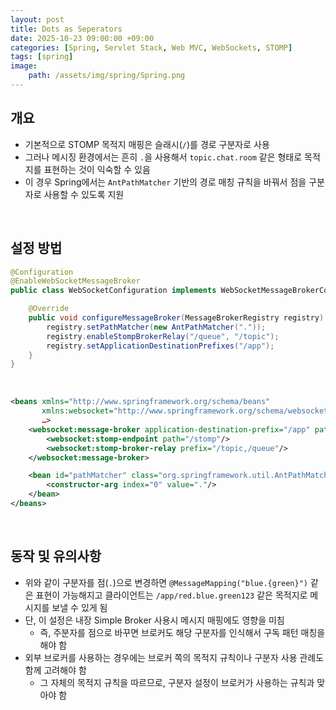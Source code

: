 ```yaml
---
layout: post
title: Dots as Seperators
date: 2025-10-23 09:00:00 +09:00
categories: [Spring, Servlet Stack, Web MVC, WebSockets, STOMP]
tags: [spring]
image:
    path: /assets/img/spring/Spring.png
---
```



## 개요

- 기본적으로 STOMP 목적지 매핑은 슬래시(`/`)를 경로 구분자로 사용
- 그러나 메시징 환경에서는 흔히 `.`을 사용해서 `topic.chat.room` 같은 형태로 목적지를 표현하는 것이 익숙할 수 있음
- 이 경우 Spring에서는 `AntPathMatcher` 기반의 경로 매칭 규칙을 바꿔서 점을 구분자로 사용할 수 있도록 지원

<br>

## 설정 방법

```java
@Configuration
@EnableWebSocketMessageBroker
public class WebSocketConfiguration implements WebSocketMessageBrokerConfigurer {

    @Override
    public void configureMessageBroker(MessageBrokerRegistry registry) {
        registry.setPathMatcher(new AntPathMatcher("."));
        registry.enableStompBrokerRelay("/queue", "/topic");
        registry.setApplicationDestinationPrefixes("/app");
    }
}
```

<br>

```xml
<beans xmlns="http://www.springframework.org/schema/beans"
       xmlns:websocket="http://www.springframework.org/schema/websocket"
       …>
    <websocket:message-broker application-destination-prefix="/app" path-matcher="pathMatcher">
        <websocket:stomp-endpoint path="/stomp"/>
        <websocket:stomp-broker-relay prefix="/topic,/queue"/>
    </websocket:message-broker>

    <bean id="pathMatcher" class="org.springframework.util.AntPathMatcher">
        <constructor-arg index="0" value="."/>
    </bean>
</beans>
```


<br>

## 동작 및 유의사항
- 위와 같이 구분자를 점(`.`)으로 변경하면 `@MessageMapping("blue.{green}")` 같은 표현이 가능해지고 클라이언트는 `/app/red.blue.green123` 같은 목적지로 메시지를 보낼 수 있게 됨
- 단, 이 설정은 내장 Simple Broker 사용시 메시지 매핑에도 영향을 미침
  - 즉, 주분자를 점으로 바꾸면 브로커도 해당 구분자를 인식해서 구독 패턴 매칭을 해야 함
- 외부 브로커를 사용하는 경우에는 브로커 쪽의 목적지 규칙이나 구분자 사용 관례도 함께 고려해야 함 
  - 그 자체의 목적지 규칙을 따르므로, 구분자 설정이 브로커가 사용하는 규칙과 맞아야 함